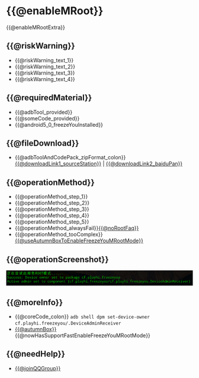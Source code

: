 # {{@enableMRoot}}
{{@enableMRootExtra}}

## {{@riskWarning}}
* {{@riskWarning_text_1}}
* {{@riskWarning_text_2}}
* {{@riskWarning_text_3}}
* {{@riskWarning_text_4}}

## {{@requiredMaterial}}
* {{@adbTool_provided}}
* {{@someCode_provided}}
* {{@android5_0_freezeYouInstalled}}

## {{@fileDownload}}
* {{@adbToolAndCodePack_zipFormat_colon}} [{{@downloadLink1_sourceStation}}](https://freezeyou.playhi.net/attachment/urt.zip) | [{{@downloadLink2_baiduPan}}](https://pan.baidu.com/s/1RlHg4w0z5O2aNc_ejkeUvA)

## {{@operationMethod}}
* {{@operationMethod_step_1}}
* {{@operationMethod_step_2}}
* {{@operationMethod_step_3}}
* {{@operationMethod_step_4}}
* {{@operationMethod_step_5}}
* {{@operationMethod_alwaysFail}}[{{@noRootFaq}}](../faq/mroot.md)
* {{@operationMethod_tooComplex}}[{{@useAutumnBoxToEnableFreezeYouMRootMode}}](https://www.atmb.top/?from=freezeyou)

## {{@operationScreenshot}}
![{{@operationScreenshot}}](/assets/img/20180207104242.png)

## {{@moreInfo}}
* {{@coreCode_colon}} `adb shell dpm set-device-owner cf.playhi.freezeyou/.DeviceAdminReceiver`
* [{{@autumnBox}}](https://www.atmb.top/?from=freezeyou) {{@nowHasSupportFastEnableFreezeYouMRootMode}}

## {{@needHelp}}
* [{{@joinQQGroup}}](https://shang.qq.com/wpa/qunwpa?idkey=1b94199f20fa607ca03d33a8b53f37203fbf721e84900a7e20d89ba5a6fd3da5)



